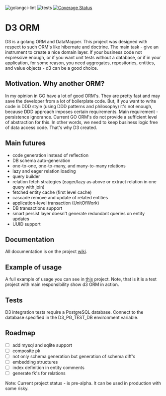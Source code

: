 ![golangci-lint](https://github.com/godzie44/d3orm/workflows/golangci-lint/badge.svg) ![tests](https://github.com/godzie44/d3orm/workflows/tests/badge.svg) [![Coverage Status](https://coveralls.io/repos/github/godzie44/d3/badge.svg?branch=master)](https://coveralls.io/github/godzie44/d3?branch=master)

# D3 ORM

D3 is a golang ORM and DataMapper. This project was designed with respect to such 
ORM's like hibernate and doctrine. The main task - give an instrument to create a nice domain layer. If your business code not expressive enough, or if you want unit tests without a database, or if in your application, for some reason, you need aggregates, 
repositories, entities, and value objects - d3 can be a good choice.

## Motivation. Why another ORM?

In my opinion in GO have a lot of good ORM's. They are pretty fast and may save the developer from a lot of boilerplate code. But, if you want to write code
in DDD style (using DDD patterns and philosophy) it's not enough, 
because DDD approach imposes certain requirements. Main requirement - 
persistence ignorance. Current GO ORM's do not provide a sufficient level of abstraction for this.
In other words, we need to keep business logic free of data access code. That's why D3 created.

## Main futures

- code generation instead of reflection
- DB schema auto-generation
- one-to-one, one-to-many, and many-to-many relations
- lazy and eager relation loading
- query builder
- relation fetch strategies (eager/lazy as above or extract relation in one query with join)
- fetched entity cache (first level cache)
- cascade remove and update of related entities
- application-level transaction (UnitOfWork)
- DB transactions support
- smart persist layer doesn't generate redundant queries on entity updates
- UUID support

## Documentation

All documentation is on the project [wiki](https://github.com/godzie44/d3/wiki).

## Example of usage

A full example of usage you can see in [this](https://github.com/godzie44/last-wish) project. Note, that is it is a test project
with main responsibility show d3 ORM in action.

## Tests

D3 integration tests require a PostgreSQL database. Connect to the database specified in the D3_PG_TEST_DB environment variable.

## Roadmap

- [ ] add mysql and sqlite support
- [ ] composite pk
- [ ] not only schema generation but generation of schema diff's
- [ ] embedding structures
- [ ] index definition in entity comments
- [ ] generate fk's for relations

Note: Current project status - is pre-alpha. It can be used in production with some risky.
